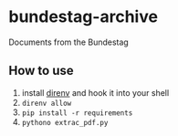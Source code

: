 # bundestag-archive
Documents from the Bundestag

## How to use
1. install [direnv](https://direnv.net/#basic-installation) and hook it into your shell
1. `direnv allow`
1. `pip install -r requirements`
1. `pythono extrac_pdf.py`

